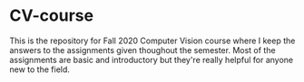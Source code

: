 # CV-course
This is the repository for Fall 2020 Computer Vision course where I keep the answers to the assignments given thoughout the semester. Most of the assignments are basic and introductory but they're really helpful for anyone new to the field.
